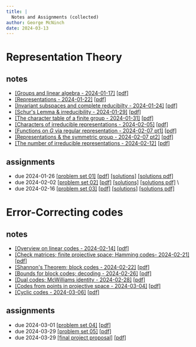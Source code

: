 ```yaml
---
title: |
  Notes and Assignments (collected)
author: George McNinch  
date: 2024-03-13
---
```


# Representation Theory

## notes

- [[Groups and linear algebra - 2024-01-17]](/course-contents/2024-01-17--notes-RT.html) [[pdf]](/course-contents/2024-01-17--notes-RT.pdf)
- [[Representations - 2024-01-22]](/course-contents/2024-01-22--notes-RT.html) [[pdf]](/course-contents/2024-01-22--notes-RT.pdf)
- [[Invariant subspaces and complete reducibilty - 2024-01-24]](/course-contents/2024-01-24--notes-RT.html) 
  [[pdf]](/course-contents/2024-01-24--notes-RT.pdf)
- [[Schur's Lemma & irreducibility - 2024-01-29]](/course-contents/2024-01-29--notes-RT.html) 
  [[pdf]](/course-contents/2024-01-29--notes-RT.pdf)
- [[The character table of a finite group - 2024-01-31]](/course-contents/2024-01-31--notes-RT.html) 
  [[pdf]](/course-contents/2024-01-31--notes-RT.pdf)
- [[Characters of irreducible representations - 2024-02-05]](/course-contents/2024-02-05--notes-RT.html) 
  [[pdf]](/course-contents/2024-02-05--notes-RT.pdf)
- [[Functions on $G$ via regular representation - 2024-02-07 pt1]](/course-contents/2024-02-07--notes-RT--functions.html) 
  [[pdf]](/course-contents/2024-02-07--notes-RT--functions.pdf)
- [[Representations & the symmetric group - 2024-02-07 pt2]](/course-contents/2024-02-07--notes-RT--diaconis-paper.html) 
  [[pdf]](/course-contents/2024-02-07--notes-RT--diaconis-paper.pdf)
- [[The number of irreducible representations - 2024-02-12]](/course-contents/2024-02-12--notes-RT--number-of-irreducibles.html)
  [[pdf]](/course-contents/2024-02-12--notes-RT--number-of-irreducibles.pdfx)


## assignments

- due 2024-01-26 
  [[problem set 01]](/course-assignments/PS01--rep-theory.html) 
  [[pdf]](/course-assignments/PS01--rep-theory.pdf) 
  [[solutions]](/course-assignments/PS01--rep-theory--solutions.html) 
  [[solutions pdf]](/course-assignments/PS01--rep-theory--solutions.pdf) 
- due 2024-02-02
  [[problem set 02]](/course-assignments/PS02--rep-theory.html) 
  [[pdf]](/course-assignments/PS02--rep-theory.pdf) 
  [[solutions]](/course-assignments/PS02--rep-theory--solutions.html) 
  [[solutions pdf]](/course-assignments/PS02--rep-theory--solutions.pdf) \
- due 2024-02-16
  [[problem set 03]](/course-assignments/PS03--rep-theory.html) 
  [[pdf]](/course-assignments/PS03--rep-theory.pdf) 
  [[solutions]](/course-assignments/PS03--rep-theory--solutions.html)
  [[solutions pdf]](/course-assignments/PS03--rep-theory--solutions.pdf)


# Error-Correcting codes

## notes

- [[Overview on linear codes - 2024-02-14]](/course-contents/2024-02-14--notes-ECC--intro.html)
  [[pdf]](/course-contents/2024-02-14--notes-ECC--intro.pdf)
- [[Check matrices; finite projective space; Hamming codes- 2024-02-21]](/course-contents/2024-02-21--notes-ECC--hamming+finite.html) 
  [[pdf]](/course-contents/2024-02-21--notes-ECC--hamming+finite.pdf) 
- [[Shannon's Theorem; block codes - 2024-02-22]](/course-contents/2024-02-22--notes-ECC--shannon+block.html)
  [[pdf]](/course-contents/2024-02-22--notes-ECC--shannon+block.pdf)
- [[Bounds for block codes; decoding - 2024-02-26]](/course-contents/2024-02-26--block+linear.html)
  [[pdf]](/course-contents/2024-02-26--block+linear.pdf)
- [[Dual codes; McWilliams identity - 2024-02-28]](/course-contents/2024-02-28--linear.html)
  [[pdf]](/course-contents/2024-02-28--linear.pdf)
- [[Codes from points in projective space - 2024-03-04]](/course-contents/2024-03-04-p0--projective.html)
  [[pdf]](/course-contents/2024-03-04-p0--projective.pdf)
- [[Cyclic codes - 2024-03-06]](/course-contents/2024-03-06--cyclic.html)
  [[pdf]](/course-contents/2024-03-06--cyclic.pdf)



## assignments

- due 2024-03-01 [[problem set 04]](/course-assignments/PS04--ECC.html) 
  [[pdf]](/course-assignments/PS04--ECC.pdf) 
- due 2024-03-29 [[problem set 05]](/course-assignments/PS05--ECC.html) 
  [[pdf]](/course-assignments/PS05--ECC.html) 
- due 2024-03-29 [[final project proposal]](/course-assignments/FinReport-Proposal.html) 
  [[pdf]](/course-assignments/FinReport-Proposal.pdf) 

